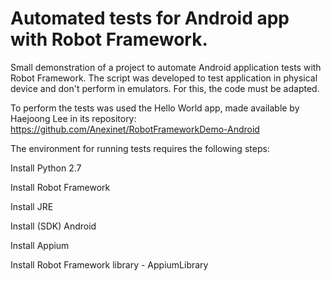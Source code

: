 # Automated tests for Android app with Robot Framework.

Small demonstration of a project to automate Android application tests with Robot Framework. The script was developed to test application in physical device and don't perform in emulators. For this, the code must be adapted.<br />

To perform the tests was used the Hello World app, made available by Haejoong Lee in its repository:
https://github.com/Anexinet/RobotFrameworkDemo-Android

The environment for running tests requires the following steps:
 <p>Install Python 2.7</p>
 <p>Install Robot Framework</p>
 <p>Install JRE</p>
 <p>Install (SDK) Android</p>
 <p>Install Appium</p>
 <p>Install Robot Framework library - AppiumLibrary </p>

